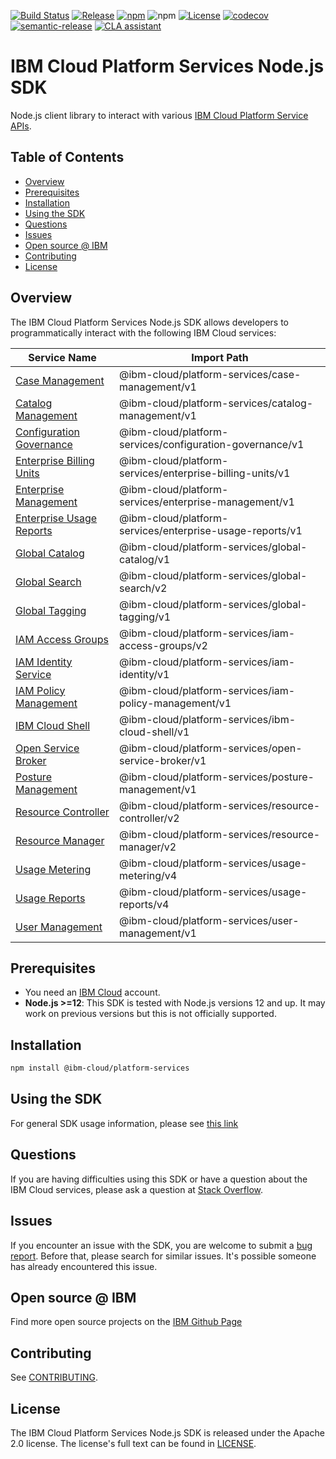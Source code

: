 [![Build Status](https://travis-ci.com/IBM/platform-services-node-sdk.svg?branch=main)](https://travis-ci.com/IBM/platform-services-node-sdk)
[![Release](https://img.shields.io/github/v/release/IBM/platform-services-node-sdk)](https://github.com/IBM/platform-services-node-sdk/releases/latest)
[![npm](https://img.shields.io/npm/v/@ibm-cloud/platform-services)](https://www.npmjs.com/package/@ibm-cloud/platform-services)
![npm](https://img.shields.io/npm/dm/@ibm-cloud/platform-services)
[![License](https://img.shields.io/badge/License-Apache%202.0-blue.svg)](https://opensource.org/licenses/Apache-2.0)
[![codecov](https://codecov.io/gh/IBM/platform-services-node-sdk/branch/main/graph/badge.svg)](https://codecov.io/gh/IBM/platform-services-node-sdk)
[![semantic-release](https://img.shields.io/badge/%20%20%F0%9F%93%A6%F0%9F%9A%80-semantic--release-e10079.svg)](https://github.com/semantic-release/semantic-release)
[![CLA assistant](https://cla-assistant.io/readme/badge/IBM/platform-services-node-sdk)](https://cla-assistant.io/IBM/platform-services-node-sdk)


# IBM Cloud Platform Services Node.js SDK

Node.js client library to interact with various 
[IBM Cloud Platform Service APIs](https://cloud.ibm.com/docs?tab=api-docs&category=platform_services).

## Table of Contents

<!--
  The TOC below is generated using the `markdown-toc` node package.

      https://github.com/jonschlinkert/markdown-toc

  You should regenerate the TOC after making changes to this file.

      npx markdown-toc -i README.md
  -->

<!-- toc -->

- [Overview](#overview)
- [Prerequisites](#prerequisites)
- [Installation](#installation)
- [Using the SDK](#using-the-sdk)
- [Questions](#questions)
- [Issues](#issues)
- [Open source @ IBM](#open-source--ibm)
- [Contributing](#contributing)
- [License](#license)

<!-- tocstop -->

<!-- --------------------------------------------------------------- -->
## Overview

The IBM Cloud Platform Services Node.js SDK allows developers to programmatically interact with the following 
IBM Cloud services:

Service Name | Import Path
--- | --- 
[Case Management](https://cloud.ibm.com/apidocs/case-management) | @ibm-cloud/platform-services/case-management/v1
[Catalog Management](https://cloud.ibm.com/apidocs/resource-catalog/private-catalog) | @ibm-cloud/platform-services/catalog-management/v1
[Configuration Governance](https://cloud.ibm.com/apidocs/security-compliance/config) | @ibm-cloud/platform-services/configuration-governance/v1
[Enterprise Billing Units](https://cloud.ibm.com/apidocs/enterprise-apis/billing-unit) | @ibm-cloud/platform-services/enterprise-billing-units/v1
[Enterprise Management](https://cloud.ibm.com/apidocs/enterprise-apis/enterprise) | @ibm-cloud/platform-services/enterprise-management/v1
[Enterprise Usage Reports](https://cloud.ibm.com/apidocs/enterprise-apis/resource-usage-reports) | @ibm-cloud/platform-services/enterprise-usage-reports/v1
[Global Catalog](https://cloud.ibm.com/apidocs/resource-catalog/global-catalog) | @ibm-cloud/platform-services/global-catalog/v1
[Global Search](https://cloud.ibm.com/apidocs/search) | @ibm-cloud/platform-services/global-search/v2
[Global Tagging](https://cloud.ibm.com/apidocs/tagging) | @ibm-cloud/platform-services/global-tagging/v1
[IAM Access Groups](https://cloud.ibm.com/apidocs/iam-access-groups) | @ibm-cloud/platform-services/iam-access-groups/v2
[IAM Identity Service](https://cloud.ibm.com/apidocs/iam-identity-token-api) | @ibm-cloud/platform-services/iam-identity/v1
[IAM Policy Management](https://cloud.ibm.com/apidocs/iam-policy-management) | @ibm-cloud/platform-services/iam-policy-management/v1
[IBM Cloud Shell](https://cloud.ibm.com/apidocs/cloudshell) | @ibm-cloud/platform-services/ibm-cloud-shell/v1
[Open Service Broker](https://cloud.ibm.com/apidocs/resource-controller/ibm-cloud-osb-api) | @ibm-cloud/platform-services/open-service-broker/v1
[Posture Management](https://cloud.ibm.com/apidocs/security-compliance/posture) | @ibm-cloud/platform-services/posture-management/v1
[Resource Controller](https://cloud.ibm.com/apidocs/resource-controller/resource-controller) | @ibm-cloud/platform-services/resource-controller/v2
[Resource Manager](https://cloud.ibm.com/apidocs/resource-controller/resource-manager) | @ibm-cloud/platform-services/resource-manager/v2
[Usage Metering](https://cloud.ibm.com/apidocs/usage-metering) | @ibm-cloud/platform-services/usage-metering/v4
[Usage Reports](https://cloud.ibm.com/apidocs/metering-reporting) | @ibm-cloud/platform-services/usage-reports/v4
[User Management](https://cloud.ibm.com/apidocs/user-management) | @ibm-cloud/platform-services/user-management/v1

## Prerequisites
* You need an [IBM Cloud][ibm-cloud-onboarding] account.
* **Node.js >=12**: This SDK is tested with Node.js versions 12 and up. It may work on previous versions but this is not officially supported.

[ibm-cloud-onboarding]: http://cloud.ibm.com/registration

## Installation

```sh
npm install @ibm-cloud/platform-services
```

## Using the SDK
For general SDK usage information, please see [this link](https://github.com/IBM/ibm-cloud-sdk-common/blob/main/README.md)

## Questions

If you are having difficulties using this SDK or have a question about the IBM Cloud services,
please ask a question at
[Stack Overflow](http://stackoverflow.com/questions/ask?tags=ibm-cloud).

## Issues
If you encounter an issue with the SDK, you are welcome to submit
a [bug report](https://github.com/IBM/platform-services-node-sdk/issues).
Before that, please search for similar issues. It's possible someone has
already encountered this issue.

## Open source @ IBM
Find more open source projects on the [IBM Github Page](http://ibm.github.io/)

## Contributing
See [CONTRIBUTING](CONTRIBUTING.md).

## License

The IBM Cloud Platform Services Node.js SDK is released under the Apache 2.0 license.
The license's full text can be found in
[LICENSE](LICENSE).
